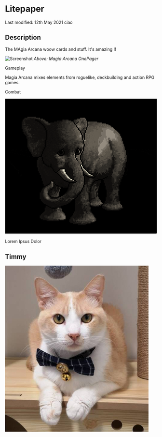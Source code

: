 # Litepaper

Last modified: 12th May 2021 ciao

## Description

The MAgia Arcana woow cards and stuff. It's amazing !!



![Screenshot](img/OnePager.png)
*Above: Magia Arcana OnePager*


 Gameplay

Magia Arcana mixes elements from roguelike, deckbuilding and action RPG games.

 Combat

![Screenshot](img/Testelephant2.gif)

Lorem Ipsus Dolor

## Timmy

![Screenshot](img/timmy.jpg)